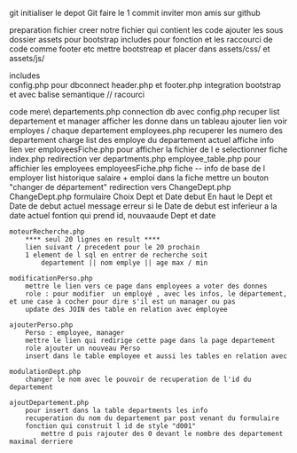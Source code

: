 git
    initialiser le depot Git
    faire le 1 commit 
    inviter mon amis sur github
    
preparation fichier
    creer notre fichier qui contient les code 
    ajouter les sous dossier 
        assets pour bootstrap 
        includes pour fonction et les raccourci de code comme footer etc 
        mettre bootstreap et placer dans assets/css/ et assets/js/

includes\
    config.php
        pour dbconnect
    header.php et footer.php
        integration bootstrap et avec balise semantique // racourci

code mere\ 
    departements.php 
        connection db avec config.php
        recuper list departement et manager
        afficher les donne dans un tableau
        ajouter lien voir employes / chaque departement 
    employees.php 
        recuperer les numero des departement 
        charge list des employe du departement actuel
        affiche info 
        lien ver employeesFiche.php pour afficher la fichier de l e 
         selectionner fiche 
    index.php
        redirection ver departments.php
    employee_table.php 
        pour affichier les employees
    employeesFiche.php
        fiche -- info de base de l employer 
        list historique salaire + emploi dans la fiche
        mettre un bouton "changer de département" redirection vers ChangeDept.php
    ChangeDept.php
        formulaire Choix Dept et Date debut
        En haut le Dept et Date de debut actuel 
        message erreur si le Date de debut est inferieur a la date actuel
        fontion qui prend id, nouvaaude Dept et date

    moteurRecherche.php
        **** seul 20 lignes en result ****
        lien suivant / precedent pour le 20 prochain
        1 element de l sql en entrer de recherche soit 
            departement || nom emplye || age max / min

    modificationPerso.php
        mettre le lien vers ce page dans employees a voter des donnes
        role : pour modifier  un employé , avec les infos, le département, et une case à cocher pour dire s'il est un manager ou pas
        update des JOIN des table en relation avec employee 

    ajouterPerso.php
        Perso : employee, manager
        mettre le lien qui redirige cette page dans la page departement
        role ajouter un nouveau Perso
        insert dans le table employee et aussi les tables en relation avec 

    modulationDept.php
        changer le nom avec le pouvoir de recuperation de l'id du departement 

    ajoutDepartement.php
        pour insert dans la table departments les info
        recuperation du nom du departement par post venant du formulaire
        fonction qui construit l id de style "d001" 
            mettre d puis rajouter des 0 devant le nombre des departement maximal derriere 


        


